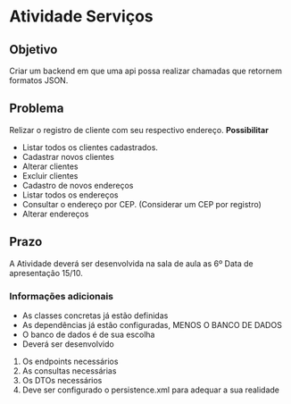 # Atividade Serviços
## Objetivo
Criar um backend em que uma api possa realizar chamadas que retornem formatos JSON.

## Problema
Relizar o registro de cliente com seu respectivo endereço.
**Possibilitar**
* Listar todos os clientes cadastrados.
* Cadastrar novos clientes
* Alterar clientes
* Excluir clientes
* Cadastro de novos endereços
* Listar todos os endereços
* Consultar o endereço por CEP. 
(Considerar um CEP por registro)
* Alterar endereços

## Prazo
A Atividade deverá ser desenvolvida na sala de aula as 6º
Data de apresentação 15/10.

### Informações adicionais
* As classes concretas já estão definidas
* As dependências já estão configuradas, MENOS O BANCO DE DADOS
* O banco de dados é de sua escolha
* Deverá ser desenvolvido
1. Os endpoints necessários
2. As consultas necessárias
3. Os DTOs necessários
4. Deve ser configurado o persistence.xml para adequar a sua realidade 

